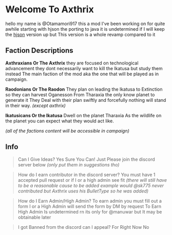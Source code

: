 # Welcome To Axthrix
hello my name is @Otamamori917
this a mod I've been working on for quite awhile starting with hjson the porting to java it is undetermined if I will keep the [hjson](https://github.com/Otamamori917/Axthrix-Modded2) version up but This version is a whole revamp compared to it


## Faction Descriptions
**Axthraxians Or The Axthrix**
they are focused on technological advancement 
they dont necessarily want to kill the  Ikatusa but study them instead 
The main faction of the mod aka the one that will be played as in campaign.

**Raodonians Or The Raodon**
They plan on leading the Ikatusa to Extinction so they can harvest Oganesson From Tharaxia the only know planet to generate it
They Deal with their plan swiftly and forcefully nothing will stand in their way. *(except axthrix)*

**Ikatusicans Or the Ikatusa**
Dwell on the planet Tharaxia 
As the wildlife on the planet you can expect what they would act like.


 *(all of the factions content will be accessible in campaign)*


## Info

> Can I Give Ideas?
  Yes Sure You Can!
  Just Please join the discord server below
  *(only put them in suggestions tho)*


> How do I earn contributor in the discord server?
  You must have 1 accepted pull request or if I or a high admin see fit 
  *(there will still have to be a reasonable cause to be added 
example would @sk775 never contributed but Axthrix uses his BulletType so he was added)*

> How do I Earn Admin/High Admin?
  To earn admin you must fill out a form 
  I or a High Admin will send the form by DM by request
  To Earn High Admin Is undetermined rn its only for @manuwar but It may be obtainable later

> I got Banned from the discord can I appeal?
  For Right Now No

